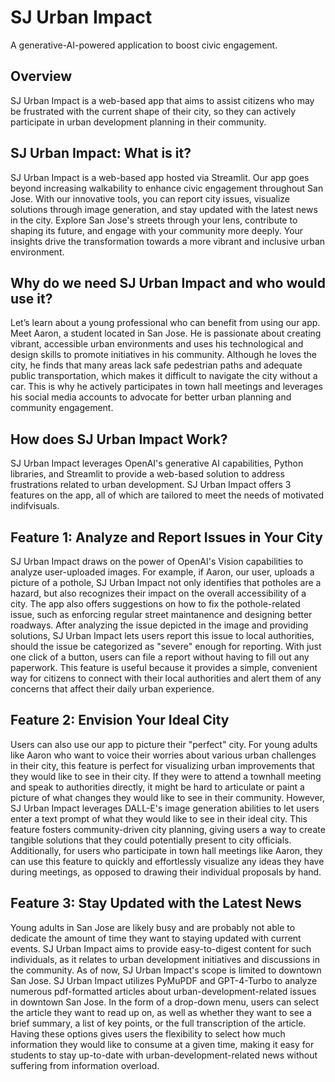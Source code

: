# SJ Urban Impact
A generative-AI-powered application to boost civic engagement.

## Overview 
SJ Urban Impact is a web-based app that aims to assist citizens who may be frustrated with the current shape of their city, so they can actively participate in urban development planning in their community. 

## SJ Urban Impact: What is it? 
SJ Urban Impact is a web-based app hosted via Streamlit. Our app goes beyond increasing walkability to enhance civic engagement throughout San Jose. With our innovative tools, you can report city issues, visualize solutions through image generation, and stay updated with the latest news in the city. Explore San Jose's streets through your lens, contribute to shaping its future, and engage with your community more deeply. Your insights drive the transformation towards a more vibrant and inclusive urban environment.

## Why do we need SJ Urban Impact and who would use it? 
Let’s learn about a young professional who can benefit from using our app. Meet Aaron, a student located in San Jose. He is passionate about creating vibrant, accessible urban environments and uses his technological and design skills to promote initiatives in his community. Although he loves the city, he finds that many areas lack safe pedestrian paths and adequate public transportation, which makes it difficult to navigate the city without a car. This is why he actively participates in town hall meetings and leverages his social media accounts to advocate for better urban planning and community engagement. 

## How does SJ Urban Impact Work?
SJ Urban Impact leverages OpenAI's generative AI capabilities, Python libraries, and Streamlit to provide a web-based solution to address frustrations related to urban development. SJ Urban Impact offers 3 features on the app, all of which are tailored to meet the needs of motivated indifvisuals. 

## Feature 1: Analyze and Report Issues in Your City
SJ Urban Impact draws on the power of OpenAI's Vision capabilities to analyze user-uploaded images. For example, if Aaron, our user, uploads a picture of a pothole, SJ Urban Impact not only identifies that potholes are a hazard, but also recognizes their impact on the overall accessibility of a city. The app also offers suggestions on how to fix the pothole-related issue, such as enforcing regular street maintanence and designing better roadways. After analyzing the issue depicted in the image and providing solutions, SJ Urban Impact lets users report this issue to local authorities, should the issue be categorized as "severe" enough for reporting. With just one click of a button, users can file a report without having to fill out any paperwork. This feature is useful because it provides a simple, convenient way for citizens to connect with their local authorities and alert them of any concerns that affect their daily urban experience. 

## Feature 2: Envision Your Ideal City
Users can also use our app to picture their "perfect" city. For young adults like Aaron who want to voice their worries about various urban challenges in their city, this feature is perfect for visualizing urban improvements that they would like to see in their city. If they were to attend a townhall meeting and speak to authorities directly, it might be hard to articulate or paint a picture of what changes they would like to see in their community. However, SJ Urban Impact leverages DALL-E's image generation abilities to let users enter a text prompt of what they would like to see in their ideal city. This feature fosters community-driven city planning, giving users a way to create tangible solutions that they could potentially present to city officials. Additionally, for users who participate in town hall meetings like Aaron, they can use this feature to quickly and effortlessly visualize any ideas they have during meetings, as opposed to drawing their individual proposals by hand. 

## Feature 3: Stay Updated with the Latest News 
Young adults in San Jose are likely busy and are probably not able to dedicate the amount of time they want to staying updated with current events. SJ Urban Impact aims to provide easy-to-digest content for such individuals, as it relates to urban development initiatives and discussions in the community. As of now, SJ Urban Impact's scope is limited to downtown San Jose. SJ Urban Impact utilizes PyMuPDF and GPT-4-Turbo to analyze numerous pdf-formatted articles about urban-development-related issues in downtown San Jose. In the form of a drop-down menu, users can select the article they want to read up on, as well as whether they want to see a brief summary, a list of key points, or the full transcription of the article. Having these options gives users the flexibility to select how much information they would like to consume at a given time, making it easy for students to stay up-to-date with urban-development-related news without suffering from information overload. 
